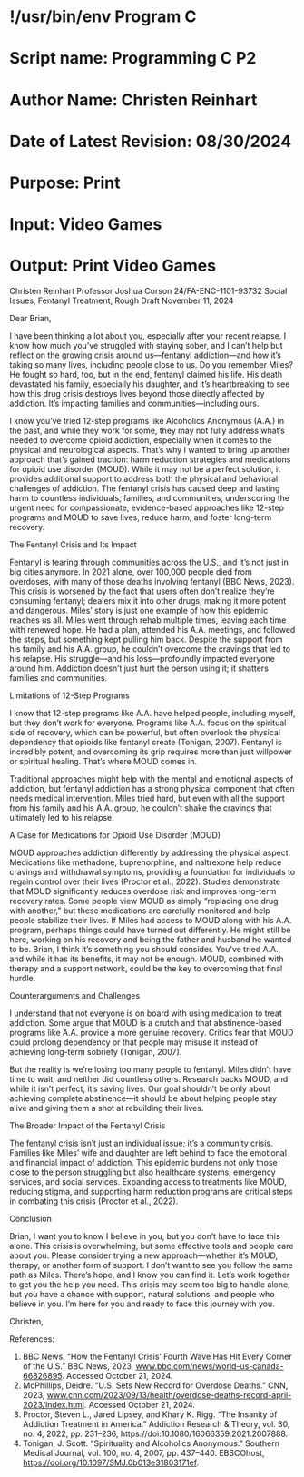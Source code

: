 # !/usr/bin/env Program C
# Script name: Programming C P2
# Author Name: Christen Reinhart
# Date of Latest Revision: 08/30/2024
# Purpose: Print
# Input: Video Games
# Output: Print Video Games

Christen Reinhart
Professor Joshua Corson
24/FA-ENC-1101-93732
Social Issues, Fentanyl Treatment, Rough Draft
November 11, 2024

Dear Brian,

I have been thinking a lot about you, especially after your recent relapse. I know how much you’ve struggled with staying sober, and I can’t help but reflect on the growing crisis around us—fentanyl addiction—and how it’s taking so many lives, including people close to us. Do you remember Miles? He fought so hard, too, but in the end, fentanyl claimed his life. His death devastated his family, especially his daughter, and it’s heartbreaking to see how this drug crisis destroys lives beyond those directly affected by addiction. It’s impacting families and communities—including ours.

I know you’ve tried 12-step programs like Alcoholics Anonymous (A.A.) in the past, and while they work for some, they may not fully address what’s needed to overcome opioid addiction, especially when it comes to the physical and neurological aspects. That’s why I wanted to bring up another approach that’s gained traction: harm reduction strategies and medications for opioid use disorder (MOUD). While it may not be a perfect solution, it provides additional support to address both the physical and behavioral challenges of addiction. The fentanyl crisis has caused deep and lasting harm to countless individuals, families, and communities, underscoring the urgent need for compassionate, evidence-based approaches like 12-step programs and MOUD to save lives, reduce harm, and foster long-term recovery.

The Fentanyl Crisis and Its Impact

Fentanyl is tearing through communities across the U.S., and it’s not just in big cities anymore. In 2021 alone, over 100,000 people died from overdoses, with many of those deaths involving fentanyl (BBC News, 2023). This crisis is worsened by the fact that users often don’t realize they’re consuming fentanyl; dealers mix it into other drugs, making it more potent and dangerous. Miles’ story is just one example of how this epidemic reaches us all. Miles went through rehab multiple times, leaving each time with renewed hope. He had a plan, attended his A.A. meetings, and followed the steps, but something kept pulling him back. Despite the support from his family and his A.A. group, he couldn’t overcome the cravings that led to his relapse. His struggle—and his loss—profoundly impacted everyone around him. Addiction doesn’t just hurt the person using it; it shatters families and communities.

Limitations of 12-Step Programs

I know that 12-step programs like A.A. have helped people, including myself, but they don’t work for everyone. Programs like A.A. focus on the spiritual side of recovery, which can be powerful, but often overlook the physical dependency that opioids like fentanyl create (Tonigan, 2007). Fentanyl is incredibly potent, and overcoming its grip requires more than just willpower or spiritual healing. That’s where MOUD comes in.

Traditional approaches might help with the mental and emotional aspects of addiction, but fentanyl addiction has a strong physical component that often needs medical intervention. Miles tried hard, but even with all the support from his family and his A.A. group, he couldn’t shake the cravings that ultimately led to his relapse.

A Case for Medications for Opioid Use Disorder (MOUD)

MOUD approaches addiction differently by addressing the physical aspect. Medications like methadone, buprenorphine, and naltrexone help reduce cravings and withdrawal symptoms, providing a foundation for individuals to regain control over their lives (Proctor et al., 2022). Studies demonstrate that MOUD significantly reduces overdose risk and improves long-term recovery rates. Some people view MOUD as simply “replacing one drug with another,” but these medications are carefully monitored and help people stabilize their lives. If Miles had access to MOUD along with his A.A. program, perhaps things could have turned out differently. He might still be here, working on his recovery and being the father and husband he wanted to be. Brian, I think it’s something you should consider. You’ve tried A.A., and while it has its benefits, it may not be enough. MOUD, combined with therapy and a support network, could be the key to overcoming that final hurdle.

Counterarguments and Challenges

I understand that not everyone is on board with using medication to treat addiction. Some argue that MOUD is a crutch and that abstinence-based programs like A.A. provide a more genuine recovery. Critics fear that MOUD could prolong dependency or that people may misuse it instead of achieving long-term sobriety (Tonigan, 2007).

But the reality is we’re losing too many people to fentanyl. Miles didn’t have time to wait, and neither did countless others. Research backs MOUD, and while it isn’t perfect, it’s saving lives. Our goal shouldn’t be only about achieving complete abstinence—it should be about helping people stay alive and giving them a shot at rebuilding their lives.

The Broader Impact of the Fentanyl Crisis

The fentanyl crisis isn’t just an individual issue; it’s a community crisis. Families like Miles’ wife and daughter are left behind to face the emotional and financial impact of addiction. This epidemic burdens not only those close to the person struggling but also healthcare systems, emergency services, and social services. Expanding access to treatments like MOUD, reducing stigma, and supporting harm reduction programs are critical steps in combating this crisis (Proctor et al., 2022).

Conclusion

Brian, I want you to know I believe in you, but you don’t have to face this alone. This crisis is overwhelming, but some effective tools and people care about you. Please consider trying a new approach—whether it’s MOUD, therapy, or another form of support. I don’t want to see you follow the same path as Miles. There’s hope, and I know you can find it. Let’s work together to get you the help you need. This crisis may seem too big to handle alone, but you have a chance with support, natural solutions, and people who believe in you. I’m here for you and ready to face this journey with you.

Christen,

References:

1)	BBC News. “How the Fentanyl Crisis’ Fourth Wave Has Hit Every Corner of the U.S.” BBC News, 2023, www.bbc.com/news/world-us-canada-66826895. Accessed October 21, 2024.
2)	McPhillips, Deidre. “U.S. Sets New Record for Overdose Deaths.” CNN, 2023, www.cnn.com/2023/09/13/health/overdose-deaths-record-april-2023/index.html. Accessed October 21, 2024.
3)	Proctor, Steven L., Jared Lipsey, and Khary K. Rigg. “The Insanity of Addiction Treatment in America.” Addiction Research & Theory, vol. 30, no. 4, 2022, pp. 231–236, https://doi:10.1080/16066359.2021.2007888.
4)	Tonigan, J. Scott. “Spirituality and Alcoholics Anonymous.” Southern Medical Journal, vol. 100, no. 4, 2007, pp. 437–440. EBSCOhost, https://doi.org/10.1097/SMJ.0b013e31803171ef.




